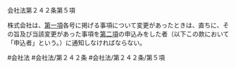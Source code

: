 会社法第２４２条第５項

株式会社は、[第一項](会社法＿＿＿＿第２４２条第１項)各号に掲げる事項について変更があったときは、直ちに、その旨及び当該変更があった事項を[第二項](会社法＿＿＿＿第２４２条第２項)の申込みをした者（以下この款において「申込者」という。）に通知しなければならない。

#会社法
#会社法/第２４２条
#会社法/第２４２条/第５項
